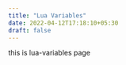 ```yaml
---
title: "Lua Variables"
date: 2022-04-12T17:18:10+05:30
draft: false
---
```

this is lua-variables page